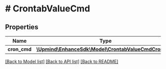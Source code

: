 # # CrontabValueCmd

## Properties

Name | Type | Description | Notes
------------ | ------------- | ------------- | -------------
**cron_cmd** | [**\Upmind\EnhanceSdk\Model\CrontabValueCmdCronCmd**](CrontabValueCmdCronCmd.md) |  |

[[Back to Model list]](../../README.md#models) [[Back to API list]](../../README.md#endpoints) [[Back to README]](../../README.md)
